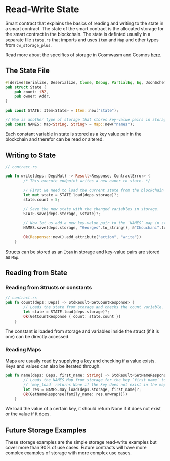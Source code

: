 # Read-Write State
Smart contract that explains the basics of reading and writing to the state in a smart contract. 
The state of the smart contract is the allocated storage for the smart contract in the blockchain. 
The state is definted usually in a separate file `state.rs` that imports and uses `Item` and `Map` and other types from `cw_storage_plus`.    

Read more about the specifics of storage in Cosmwasm and Cosmos [here](https://github.com/CosmWasm/cw-storage-plus).

## The State File
```rust
#[derive(Serialize, Deserialize, Clone, Debug, PartialEq, Eq, JsonSchema)]
pub struct State {
    pub count: i32,
    pub owner: Addr,
}

pub const STATE: Item<State> = Item::new("state");

// Map is another type of storage that stores key-value pairs in storage.
pub const NAMES: Map<String, String> = Map::new("names");

```
Each constant variable in state is stored as a key value pair in the blockchain and therefor can be read or altered.

## Writing to State
```rust
// contract.rs

pub fn write(deps: DepsMut) -> Result<Response, ContractError> {
        /* This execute endpoint writes a new owner to state. */
        
        // First we need to load the current state from the blockchain from `deps.storage` as mutable.
        let mut state = STATE.load(deps.storage)?;
        state.count = 5;
        
        // Save the new state with the changed variables in storage.
        STATE.save(deps.storage, &state)?;

        // Now let us add a new key-value pair to the `NAMES` map in storage. 
        NAMES.save(deps.storage, "Georges".to_string(), &"Chouchani".to_string())?;
        
        Ok(Response::new().add_attribute("action", "write"))
    }
```
Structs can be stored as an `Item` in storage and key-value pairs are stored as `Map`. 

## Reading from State
### Reading from Structs or constants
```rust
// contract.rs
pub fn count(deps: Deps) -> StdResult<GetCountResponse> {
        // Loads the state from storage and checks the count variable.
        let state = STATE.load(deps.storage)?;
        Ok(GetCountResponse { count: state.count })
    }
```
The constant is loaded from storage and variables inside the struct (if it is one) can be directly accessed.

### Reading Maps
Maps are usually read by supplying a key and checking if a value exists. 
Keys and values can also be iterated through. 

```rust
pub fn name(deps: Deps, first_name: String) -> StdResult<GetNameResponse> {
        // Loads the NAMES Map from storage for the key `first_name` to get the `last_name`
        // `may_load` returns None if the key does not exist in the map. `load` returns an error.
        let res = NAMES.may_load(deps.storage, first_name)?;
        Ok(GetNameResponse{family_name: res.unwrap()})
    }
```
We load the value of a certain key, it should return None if it does not exist or the value if it does. 

## Future Storage Examples
These storage examples are the simple storage read-write examples but cover more than 90% of use cases. Future contracts will have more complex examples of storage with more complex use cases. 